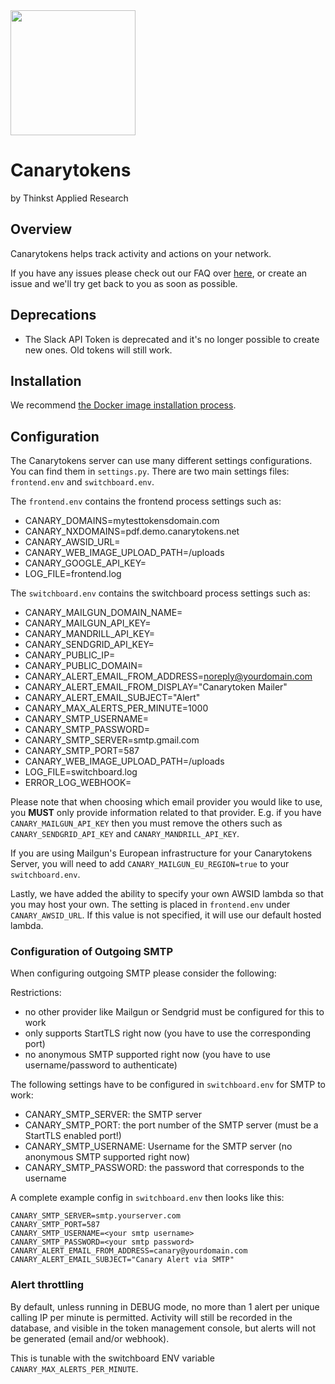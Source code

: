 <img src="http://canarytokens.org/resources/logo.png" width="200" />

Canarytokens
=============
by Thinkst Applied Research

Overview
--------
Canarytokens helps track activity and actions on your network.

If you have any issues please check out our FAQ over [here](https://github.com/thinkst/canarytokens/wiki#), or create an issue and we'll try get back to you as soon as possible.

Deprecations
------------
* The Slack API Token is deprecated and it's no longer possible to create new ones. Old tokens will still work.

Installation
------------
We recommend [the Docker image installation process](https://github.com/thinkst/canarytokens-docker).

Configuration
-------------

The Canarytokens server can use many different settings configurations. You can find them in `settings.py`. There are two
main settings files: `frontend.env` and `switchboard.env`.

The `frontend.env` contains the frontend process settings such as:
- CANARY_DOMAINS=mytesttokensdomain.com
- CANARY_NXDOMAINS=pdf.demo.canarytokens.net
- CANARY_AWSID_URL=<custom awsid url>
- CANARY_WEB_IMAGE_UPLOAD_PATH=/uploads
- CANARY_GOOGLE_API_KEY=<custom google maps api key>
- LOG_FILE=frontend.log

The `switchboard.env` contains the switchboard process settings such as:
- CANARY_MAILGUN_DOMAIN_NAME=<mailgun domain>
- CANARY_MAILGUN_API_KEY=
- CANARY_MANDRILL_API_KEY=
- CANARY_SENDGRID_API_KEY=
- CANARY_PUBLIC_IP=<instead of using a domain>
- CANARY_PUBLIC_DOMAIN=<instead of using an IP>
- CANARY_ALERT_EMAIL_FROM_ADDRESS=noreply@yourdomain.com
- CANARY_ALERT_EMAIL_FROM_DISPLAY="Canarytoken Mailer"
- CANARY_ALERT_EMAIL_SUBJECT="Alert"
- CANARY_MAX_ALERTS_PER_MINUTE=1000
- CANARY_SMTP_USERNAME=<smtp username>
- CANARY_SMTP_PASSWORD=<smtp password>
- CANARY_SMTP_SERVER=smtp.gmail.com
- CANARY_SMTP_PORT=587
- CANARY_WEB_IMAGE_UPLOAD_PATH=/uploads
- LOG_FILE=switchboard.log
- ERROR_LOG_WEBHOOK=<URI of a webhook you want Error Logs posted to>

Please note that when choosing which email provider you would like to use, you **MUST** only provide
information related to that provider. E.g. if you have `CANARY_MAILGUN_API_KEY` then you must remove the others such as
`CANARY_SENDGRID_API_KEY` and `CANARY_MANDRILL_API_KEY`.

If you are using Mailgun's European infrastructure for your Canarytokens Server, you will need to add `CANARY_MAILGUN_EU_REGION=true` to your `switchboard.env`.

Lastly, we have added the ability to specify your own AWSID lambda so that you may host your own. The setting is placed in
`frontend.env` under `CANARY_AWSID_URL`. If this value is not specified, it will use our default hosted lambda.

### Configuration of Outgoing SMTP
When configuring outgoing SMTP please consider the following:

Restrictions:
* no other provider like Mailgun or Sendgrid must be configured for this to work
* only supports StartTLS right now (you have to use the corresponding port)
* no anonymous SMTP supported right now (you have to use username/password to authenticate)

The following settings have to be configured in `switchboard.env` for SMTP to work:
* CANARY_SMTP_SERVER: the SMTP server
* CANARY_SMTP_PORT: the port number of the SMTP server (must be a StartTLS enabled port!)
* CANARY_SMTP_USERNAME: Username for the SMTP server (no anonymous SMTP supported right now)
* CANARY_SMTP_PASSWORD: the password that corresponds to the username

A complete example config in `switchboard.env` then looks like this:
```
CANARY_SMTP_SERVER=smtp.yourserver.com
CANARY_SMTP_PORT=587
CANARY_SMTP_USERNAME=<your smtp username>
CANARY_SMTP_PASSWORD=<your smtp password>
CANARY_ALERT_EMAIL_FROM_ADDRESS=canary@yourdomain.com
CANARY_ALERT_EMAIL_SUBJECT="Canary Alert via SMTP"
```

### Alert throttling
By default, unless running in DEBUG mode, no more than 1 alert per unique calling IP per
minute is permitted.  Activity will still be recorded in the database, and visible in
the token management console, but alerts will not be generated (email and/or webhook).

This is tunable with the switchboard ENV variable `CANARY_MAX_ALERTS_PER_MINUTE`.
